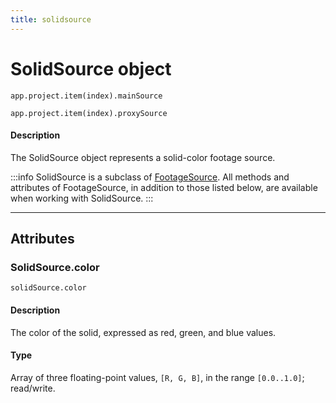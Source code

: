 ```yaml
---
title: solidsource
---
```

# SolidSource object

`app.project.item(index).mainSource`

`app.project.item(index).proxySource`


#### Description

The SolidSource object represents a solid-color footage source.

:::info
SolidSource is a subclass of [FootageSource](../footagesource). All methods and attributes of FootageSource, in addition to those listed below, are available when working with SolidSource.
:::


---

## Attributes

### SolidSource.color

`solidSource.color`

#### Description

The color of the solid, expressed as red, green, and blue values.

#### Type

Array of three floating-point values, `[R, G, B]`, in the range `[0.0..1.0]`; read/write.
